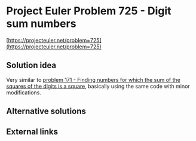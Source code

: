 # Project Euler Problem 725 - Digit sum numbers

[https://projecteuler.net/problem=725](https://projecteuler.net/problem=725)

## Solution idea

Very similar to [problem 171 - Finding numbers for which the sum of the squares of the digits is a square](../../problems_151_200/problem_171), basically using the same code with minor modifications.

## Alternative solutions

## External links
